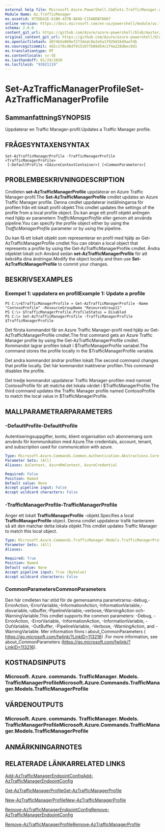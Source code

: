 ```yaml
---
external help file: Microsoft.Azure.PowerShell.Cmdlets.TrafficManager.dll-Help.xml
Module Name: Az.TrafficManager
ms.assetid: 975DD42E-61B6-437B-884D-C15A8DB7A667
online version: https://docs.microsoft.com/en-us/powershell/module/az.trafficmanager/set-aztrafficmanagerprofile
schema: 2.0.0
content_git_url: https://github.com/Azure/azure-powershell/blob/master/src/TrafficManager/TrafficManager/help/Set-AzTrafficManagerProfile.md
original_content_git_url: https://github.com/Azure/azure-powershell/blob/master/src/TrafficManager/TrafficManager/help/Set-AzTrafficManagerProfile.md
ms.openlocfilehash: d8f4b5e069ef273dedc8e2e5a1f929d1649aefdb
ms.sourcegitcommit: 4d2c178cd6df9151877b08d54c1f4a228dbec9d1
ms.translationtype: MT
ms.contentlocale: sv-SE
ms.lasthandoff: 01/29/2020
ms.locfileid: "93921119"
---
```

# <span data-ttu-id="f2bcf-101">Set-AzTrafficManagerProfile</span><span class="sxs-lookup"><span data-stu-id="f2bcf-101">Set-AzTrafficManagerProfile</span></span>

## <span data-ttu-id="f2bcf-102">Sammanfattning</span><span class="sxs-lookup"><span data-stu-id="f2bcf-102">SYNOPSIS</span></span>
<span data-ttu-id="f2bcf-103">Uppdaterar en Traffic Manager-profil.</span><span class="sxs-lookup"><span data-stu-id="f2bcf-103">Updates a Traffic Manager profile.</span></span>

## <span data-ttu-id="f2bcf-104">FRÅGESYNTAXEN</span><span class="sxs-lookup"><span data-stu-id="f2bcf-104">SYNTAX</span></span>

```
Set-AzTrafficManagerProfile -TrafficManagerProfile <TrafficManagerProfile>
 [-DefaultProfile <IAzureContextContainer>] [<CommonParameters>]
```

## <span data-ttu-id="f2bcf-105">PROBLEMBESKRIVNING</span><span class="sxs-lookup"><span data-stu-id="f2bcf-105">DESCRIPTION</span></span>
<span data-ttu-id="f2bcf-106">Cmdleten **set-AzTrafficManagerProfile** uppdaterar en Azure Traffic Manager-profil.</span><span class="sxs-lookup"><span data-stu-id="f2bcf-106">The **Set-AzTrafficManagerProfile** cmdlet updates an Azure Traffic Manager profile.</span></span>
<span data-ttu-id="f2bcf-107">Denna cmdlet uppdaterar inställningarna för profilen från ett lokalt profil objekt.</span><span class="sxs-lookup"><span data-stu-id="f2bcf-107">This cmdlet updates the settings of the profile from a local profile object.</span></span>
<span data-ttu-id="f2bcf-108">Du kan ange ett profil objekt antingen med hjälp av parametern *TrafficManagerProfile* eller genom att använda pipeline.</span><span class="sxs-lookup"><span data-stu-id="f2bcf-108">You can specify the profile object either by using the *TrafficManagerProfile* parameter or by using the pipeline.</span></span>

<span data-ttu-id="f2bcf-109">Du kan få ett lokalt objekt som representerar en profil med hjälp av Get-AzTrafficManagerProfile cmdlet.</span><span class="sxs-lookup"><span data-stu-id="f2bcf-109">You can obtain a local object that represents a profile by using the Get-AzTrafficManagerProfile cmdlet.</span></span>
<span data-ttu-id="f2bcf-110">Ändra objektet lokalt och Använd sedan **set-AzTrafficManagerProfile** för att bekräfta dina ändringar.</span><span class="sxs-lookup"><span data-stu-id="f2bcf-110">Modify the object locally and then use **Set-AzTrafficManagerProfile** to commit your changes.</span></span>

## <span data-ttu-id="f2bcf-111">BESKRIVS</span><span class="sxs-lookup"><span data-stu-id="f2bcf-111">EXAMPLES</span></span>

### <span data-ttu-id="f2bcf-112">Exempel 1: uppdatera en profil</span><span class="sxs-lookup"><span data-stu-id="f2bcf-112">Example 1: Update a profile</span></span>
```
PS C:\>$TrafficManagerProfile = Get-AzTrafficManagerProfile -Name "ContosoProfile" -ResourceGroupName "ResourceGroup11" 
PS C:\> $TrafficManagerProfile.ProfileStatus = Disabled
PS C:\> Set-AzTrafficManagerProfile -TrafficManagerProfile $TrafficManagerProfile
```

<span data-ttu-id="f2bcf-113">Det första kommandot får en Azure Traffic Manager-profil med hjälp av Get-AzTrafficManagerProfile cmdlet.</span><span class="sxs-lookup"><span data-stu-id="f2bcf-113">The first command gets an Azure Traffic Manager profile by using the Get-AzTrafficManagerProfile cmdlet.</span></span>
<span data-ttu-id="f2bcf-114">Kommandot lagrar profilen lokalt i $TrafficManagerProfile variabel.</span><span class="sxs-lookup"><span data-stu-id="f2bcf-114">The command stores the profile locally in the $TrafficManagerProfile variable.</span></span>

<span data-ttu-id="f2bcf-115">Det andra kommandot ändrar profilen lokalt.</span><span class="sxs-lookup"><span data-stu-id="f2bcf-115">The second command changes that profile locally.</span></span>
<span data-ttu-id="f2bcf-116">Det här kommandot inaktiverar profilen.</span><span class="sxs-lookup"><span data-stu-id="f2bcf-116">This command disables the profile.</span></span>

<span data-ttu-id="f2bcf-117">Det tredje kommandot uppdaterar Traffic Manager-profilen med namnet ContosoProfile för att matcha det lokala värdet i $TrafficManagerProfile.</span><span class="sxs-lookup"><span data-stu-id="f2bcf-117">The third command updates the Traffic Manager profile named ContosoProfile to match the local value in $TrafficManagerProfile.</span></span>

## <span data-ttu-id="f2bcf-118">MALLPARAMETRAR</span><span class="sxs-lookup"><span data-stu-id="f2bcf-118">PARAMETERS</span></span>

### <span data-ttu-id="f2bcf-119">-DefaultProfile</span><span class="sxs-lookup"><span data-stu-id="f2bcf-119">-DefaultProfile</span></span>
<span data-ttu-id="f2bcf-120">Autentiseringsuppgifter, konto, klient organisation och abonnemang som används för kommunikation med Azure.</span><span class="sxs-lookup"><span data-stu-id="f2bcf-120">The credentials, account, tenant, and subscription used for communication with azure.</span></span>

```yaml
Type: Microsoft.Azure.Commands.Common.Authentication.Abstractions.Core.IAzureContextContainer
Parameter Sets: (All)
Aliases: AzContext, AzureRmContext, AzureCredential

Required: False
Position: Named
Default value: None
Accept pipeline input: False
Accept wildcard characters: False
```

### <span data-ttu-id="f2bcf-121">-TrafficManagerProfile</span><span class="sxs-lookup"><span data-stu-id="f2bcf-121">-TrafficManagerProfile</span></span>
<span data-ttu-id="f2bcf-122">Anger ett lokalt **TrafficManagerProfile** -objekt.</span><span class="sxs-lookup"><span data-stu-id="f2bcf-122">Specifies a local **TrafficManagerProfile** object.</span></span>
<span data-ttu-id="f2bcf-123">Denna cmdlet uppdaterar trafik hanteraren så att den matchar detta lokala objekt.</span><span class="sxs-lookup"><span data-stu-id="f2bcf-123">This cmdlet updates Traffic Manager to match this local object.</span></span>

```yaml
Type: Microsoft.Azure.Commands.TrafficManager.Models.TrafficManagerProfile
Parameter Sets: (All)
Aliases:

Required: True
Position: Named
Default value: None
Accept pipeline input: True (ByValue)
Accept wildcard characters: False
```

### <span data-ttu-id="f2bcf-124">CommonParameters</span><span class="sxs-lookup"><span data-stu-id="f2bcf-124">CommonParameters</span></span>
<span data-ttu-id="f2bcf-125">Den här cmdleten har stöd för de gemensamma parametrarna:-debug,-ErrorAction,-ErrorVariable,-InformationAction,-InformationVariable,-disvariable,-utbuffer,-PipelineVariable,-verbose,-WarningAction och-WarningVariable.</span><span class="sxs-lookup"><span data-stu-id="f2bcf-125">This cmdlet supports the common parameters: -Debug, -ErrorAction, -ErrorVariable, -InformationAction, -InformationVariable, -OutVariable, -OutBuffer, -PipelineVariable, -Verbose, -WarningAction, and -WarningVariable.</span></span> <span data-ttu-id="f2bcf-126">Mer information finns i about_CommonParameters ( https://go.microsoft.com/fwlink/?LinkID=113216) .</span><span class="sxs-lookup"><span data-stu-id="f2bcf-126">For more information, see about_CommonParameters (https://go.microsoft.com/fwlink/?LinkID=113216).</span></span>

## <span data-ttu-id="f2bcf-127">KOSTNADS</span><span class="sxs-lookup"><span data-stu-id="f2bcf-127">INPUTS</span></span>

### <span data-ttu-id="f2bcf-128">Microsoft. Azure. commands. TrafficManager. Models. TrafficManagerProfile</span><span class="sxs-lookup"><span data-stu-id="f2bcf-128">Microsoft.Azure.Commands.TrafficManager.Models.TrafficManagerProfile</span></span>

## <span data-ttu-id="f2bcf-129">VÄRDEN</span><span class="sxs-lookup"><span data-stu-id="f2bcf-129">OUTPUTS</span></span>

### <span data-ttu-id="f2bcf-130">Microsoft. Azure. commands. TrafficManager. Models. TrafficManagerProfile</span><span class="sxs-lookup"><span data-stu-id="f2bcf-130">Microsoft.Azure.Commands.TrafficManager.Models.TrafficManagerProfile</span></span>

## <span data-ttu-id="f2bcf-131">ANMÄRKNINGAR</span><span class="sxs-lookup"><span data-stu-id="f2bcf-131">NOTES</span></span>

## <span data-ttu-id="f2bcf-132">RELATERADE LÄNKAR</span><span class="sxs-lookup"><span data-stu-id="f2bcf-132">RELATED LINKS</span></span>

[<span data-ttu-id="f2bcf-133">Add-AzTrafficManagerEndpointConfig</span><span class="sxs-lookup"><span data-stu-id="f2bcf-133">Add-AzTrafficManagerEndpointConfig</span></span>](./Add-AzTrafficManagerEndpointConfig.md)

[<span data-ttu-id="f2bcf-134">Get-AzTrafficManagerProfile</span><span class="sxs-lookup"><span data-stu-id="f2bcf-134">Get-AzTrafficManagerProfile</span></span>](./Get-AzTrafficManagerProfile.md)

[<span data-ttu-id="f2bcf-135">New-AzTrafficManagerProfile</span><span class="sxs-lookup"><span data-stu-id="f2bcf-135">New-AzTrafficManagerProfile</span></span>](./New-AzTrafficManagerProfile.md)

[<span data-ttu-id="f2bcf-136">Remove-AzTrafficManagerEndpointConfig</span><span class="sxs-lookup"><span data-stu-id="f2bcf-136">Remove-AzTrafficManagerEndpointConfig</span></span>](./Remove-AzTrafficManagerEndpointConfig.md)

[<span data-ttu-id="f2bcf-137">Remove-AzTrafficManagerProfile</span><span class="sxs-lookup"><span data-stu-id="f2bcf-137">Remove-AzTrafficManagerProfile</span></span>](./Remove-AzTrafficManagerProfile.md)


